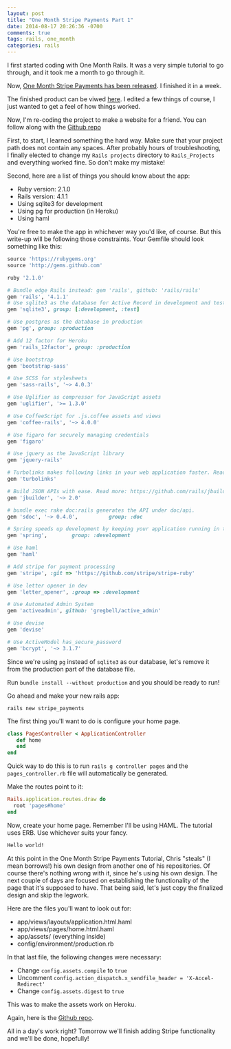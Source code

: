```yaml
---
layout: post
title: "One Month Stripe Payments Part 1"
date: 2014-08-17 20:26:36 -0700
comments: true
tags: rails, one_month
categories: rails
---
```


I first started coding with One Month Rails. It was a very simple tutorial to go through, and it took me a month to go through it.

Now, [One Month Stripe Payments has been released](http://mbsy.co/onemonth/10032515). I finished it in a week. 

<!-- more -->

The finished product can be viwed [here](http://calm-everglades-6719.herokuapp.com). I edited a few things of course, I just wanted to get a feel of how things worked.

Now, I'm re-coding the project to make a website for a friend. You can follow along with the [Github repo](https://github.com/abustamam/stuart_welch)

First, to start, I learned something the hard way. Make sure that your project path does not contain any spaces. After probably hours of troubleshooting, I finally elected to change my `Rails projects` directory to `Rails_Projects` and everything worked fine. So don't make my mistake!

Second, here are a list of things you should know about the app:

* Ruby version: 2.1.0
* Rails version: 4.1.1
* Using sqlite3 for development
* Using pg for production (in Heroku)
* Using haml

You're free to make the app in whichever way you'd like, of course. But this write-up will be following those constraints. Your Gemfile should look something like this:

``` ruby Gemfile
source 'https://rubygems.org'
source 'http://gems.github.com'

ruby '2.1.0'

# Bundle edge Rails instead: gem 'rails', github: 'rails/rails'
gem 'rails', '4.1.1'
# Use sqlite3 as the database for Active Record in development and test
gem 'sqlite3', group: [:development, :test]

# Use postgres as the database in production
gem 'pg', group: :production

# Add 12 factor for Heroku
gem 'rails_12factor', group: :production

# Use bootstrap
gem 'bootstrap-sass'

# Use SCSS for stylesheets
gem 'sass-rails', '~> 4.0.3'

# Use Uglifier as compressor for JavaScript assets
gem 'uglifier', '>= 1.3.0'

# Use CoffeeScript for .js.coffee assets and views
gem 'coffee-rails', '~> 4.0.0'

# Use figaro for securely managing credentials
gem 'figaro'

# Use jquery as the JavaScript library
gem 'jquery-rails'

# Turbolinks makes following links in your web application faster. Read more: https://github.com/rails/turbolinks
gem 'turbolinks'

# Build JSON APIs with ease. Read more: https://github.com/rails/jbuilder
gem 'jbuilder', '~> 2.0'

# bundle exec rake doc:rails generates the API under doc/api.
gem 'sdoc', '~> 0.4.0',          group: :doc

# Spring speeds up development by keeping your application running in the background. Read more: https://github.com/rails/spring
gem 'spring',        group: :development

# Use haml
gem 'haml'

# Add stripe for payment processing
gem 'stripe', :git => 'https://github.com/stripe/stripe-ruby'

# Use letter opener in dev
gem 'letter_opener', :group => :development

# Use Automated Admin System
gem 'activeadmin', github: 'gregbell/active_admin'

# Use devise
gem 'devise'

# Use ActiveModel has_secure_password
gem 'bcrypt', '~> 3.1.7'
```

Since we're using `pg` instead of `sqlite3` as our database, let's remove it from the production part of the database file.

Run `bundle install --without production` and you should be ready to run!

Go ahead and make your new rails app:

`rails new stripe_payments`

The first thing you'll want to do is configure your home page. 

``` ruby app/controllers/pages_controllers.rb
class PagesController < ApplicationController
   def home 
   end 
end
```

Quick way to do this is to run `rails g controller pages` and the `pages_controller.rb` file will automatically be generated. 

Make the routes point to it:

``` ruby config/routes.rb
Rails.application.routes.draw do
  root 'pages#home'
end
```

Now, create your home page. Remember I'll be using HAML. The tutorial uses ERB. Use whichever suits your fancy.

``` html app/views/pages/home.html.haml
Hello world!
```

At this point in the One Month Stripe Payments Tutorial, Chris "steals" (I mean borrows!) his own design from another one of his repositories. Of course there's nothing wrong with it, since he's using his own design. The next couple of days are focused on establishing the functionality of the page that it's supposed to have. That being said, let's just copy the finalized design and skip the legwork.

Here are the files you'll want to look out for:

* app/views/layouts/application.html.haml
* app/views/pages/home.html.haml
* app/assets/ (everything inside)
* config/environment/production.rb 

In that last file, the following changes were necessary:

* Change `config.assets.compile` to `true`
* Uncomment `config.action_dispatch.x_sendfile_header = 'X-Accel-Redirect'`
* Change `config.assets.digest` to `true`

This was to make the assets work on Heroku.

Again, here is the [Github repo](https://github.com/abustamam/stuart_welch).

All in a day's work right? Tomorrow we'll finish adding Stripe functionality and we'll be done, hopefully!





























